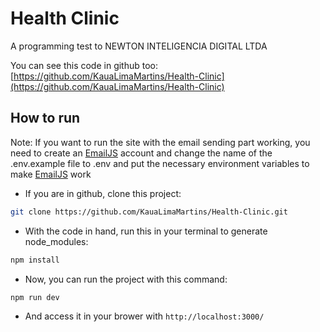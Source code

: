 # Health Clinic

A programming test to NEWTON INTELIGENCIA DIGITAL LTDA

You can see this code in github too: [https://github.com/KauaLimaMartins/Health-Clinic](https://github.com/KauaLimaMartins/Health-Clinic)


## How to run

Note: If you want to run the site with the email sending part working, you need to create an [EmailJS](https://www.emailjs.com/) account and change the name of the .env.example file to .env and put the necessary environment variables to make [EmailJS](https://www.emailjs.com/) work

- If you are in github, clone this project:
```bash
git clone https://github.com/KauaLimaMartins/Health-Clinic.git
```

- With the code in hand, run this in your terminal to generate node_modules:
```bash
npm install
```

- Now, you can run the project with this command:
```bash
npm run dev
```

- And access it in your brower with ```http://localhost:3000/```
